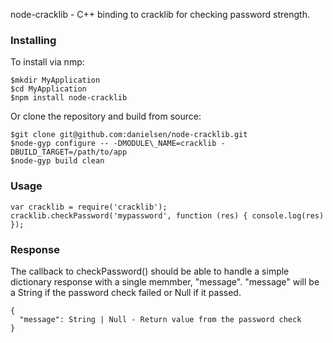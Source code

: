 node-cracklib - C++ binding to cracklib for checking password strength.

### Installing 

To install via nmp:
    
    $mkdir MyApplication
    $cd MyApplication
    $npm install node-cracklib

Or clone the repository and build from source:

    $git clone git@github.com:danielsen/node-cracklib.git
    $node-gyp configure -- -DMODULE\_NAME=cracklib -DBUILD_TARGET=/path/to/app
    $node-gyp build clean

### Usage

    var cracklib = require('cracklib');
    cracklib.checkPassword('mypassword', function (res) { console.log(res) });

### Response

The callback to checkPassword() should be able to handle a simple dictionary
response with a single memmber, "message". "message" will be a String if the
password check failed or Null if it passed.

    {
      "message": String | Null - Return value from the password check
    }
